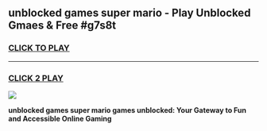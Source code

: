 
## unblocked games super mario - Play Unblocked Gmaes & Free #g7s8t
<h3>
<a href="https://news.freeplayer.one?title=unblocked_games_super_mario&ref=03M">CLICK TO PLAY</a></h3>
<hr>

<h3>
<a href="https://news.freeplayer.one?title=unblocked_games_super_mario&ref=03M">CLICK 2 PLAY</a>
  
</h3>

<a href="https://news.freeplayer.one?title=unblocked_games_super_mario&ref=03M"><img src="https://clearcache.store/games.png"></a>


**unblocked games super mario games unblocked: Your Gateway to Fun and Accessible Online Gaming**
